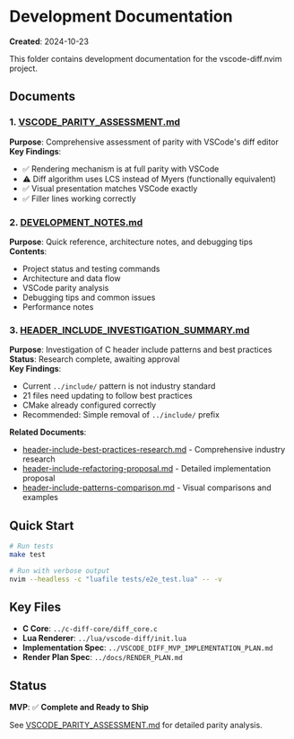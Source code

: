 # Development Documentation

**Created**: 2024-10-23

This folder contains development documentation for the vscode-diff.nvim project.

## Documents

### 1. [VSCODE_PARITY_ASSESSMENT.md](./VSCODE_PARITY_ASSESSMENT.md)
**Purpose**: Comprehensive assessment of parity with VSCode's diff editor  
**Key Findings**:
- ✅ Rendering mechanism is at full parity with VSCode
- ⚠️ Diff algorithm uses LCS instead of Myers (functionally equivalent)
- ✅ Visual presentation matches VSCode exactly
- ✅ Filler lines working correctly

### 2. [DEVELOPMENT_NOTES.md](./DEVELOPMENT_NOTES.md)
**Purpose**: Quick reference, architecture notes, and debugging tips  
**Contents**:
- Project status and testing commands
- Architecture and data flow
- VSCode parity analysis
- Debugging tips and common issues
- Performance notes

### 3. [HEADER_INCLUDE_INVESTIGATION_SUMMARY.md](./HEADER_INCLUDE_INVESTIGATION_SUMMARY.md)
**Purpose**: Investigation of C header include patterns and best practices  
**Status**: Research complete, awaiting approval  
**Key Findings**:
- Current `../include/` pattern is not industry standard
- 21 files need updating to follow best practices
- CMake already configured correctly
- Recommended: Simple removal of `../include/` prefix

**Related Documents**:
- [header-include-best-practices-research.md](./header-include-best-practices-research.md) - Comprehensive industry research
- [header-include-refactoring-proposal.md](./header-include-refactoring-proposal.md) - Detailed implementation proposal
- [header-include-patterns-comparison.md](./header-include-patterns-comparison.md) - Visual comparisons and examples

## Quick Start

```bash
# Run tests
make test

# Run with verbose output
nvim --headless -c "luafile tests/e2e_test.lua" -- -v
```

## Key Files

- **C Core**: `../c-diff-core/diff_core.c`
- **Lua Renderer**: `../lua/vscode-diff/init.lua`  
- **Implementation Spec**: `../VSCODE_DIFF_MVP_IMPLEMENTATION_PLAN.md`
- **Render Plan Spec**: `../docs/RENDER_PLAN.md`

## Status

**MVP**: ✅ **Complete and Ready to Ship**

See [VSCODE_PARITY_ASSESSMENT.md](./VSCODE_PARITY_ASSESSMENT.md) for detailed parity analysis.

